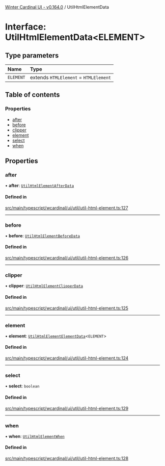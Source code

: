 [Winter Cardinal UI - v0.164.0](../index.md) / UtilHtmlElementData

# Interface: UtilHtmlElementData<ELEMENT\>

## Type parameters

| Name | Type |
| :------ | :------ |
| `ELEMENT` | extends `HTMLElement` = `HTMLElement` |

## Table of contents

### Properties

- [after](UtilHtmlElementData.md#after)
- [before](UtilHtmlElementData.md#before)
- [clipper](UtilHtmlElementData.md#clipper)
- [element](UtilHtmlElementData.md#element)
- [select](UtilHtmlElementData.md#select)
- [when](UtilHtmlElementData.md#when)

## Properties

### after

• **after**: [`UtilHtmlElementAfterData`](UtilHtmlElementAfterData.md)

#### Defined in

[src/main/typescript/wcardinal/ui/util/util-html-element.ts:127](https://github.com/winter-cardinal/winter-cardinal-ui/blob/v0.164.0/src/main/typescript/wcardinal/ui/util/util-html-element.ts#L127)

___

### before

• **before**: [`UtilHtmlElementBeforeData`](UtilHtmlElementBeforeData.md)

#### Defined in

[src/main/typescript/wcardinal/ui/util/util-html-element.ts:126](https://github.com/winter-cardinal/winter-cardinal-ui/blob/v0.164.0/src/main/typescript/wcardinal/ui/util/util-html-element.ts#L126)

___

### clipper

• **clipper**: [`UtilHtmlElementClipperData`](UtilHtmlElementClipperData.md)

#### Defined in

[src/main/typescript/wcardinal/ui/util/util-html-element.ts:125](https://github.com/winter-cardinal/winter-cardinal-ui/blob/v0.164.0/src/main/typescript/wcardinal/ui/util/util-html-element.ts#L125)

___

### element

• **element**: [`UtilHtmlElementElementData`](UtilHtmlElementElementData.md)<`ELEMENT`\>

#### Defined in

[src/main/typescript/wcardinal/ui/util/util-html-element.ts:124](https://github.com/winter-cardinal/winter-cardinal-ui/blob/v0.164.0/src/main/typescript/wcardinal/ui/util/util-html-element.ts#L124)

___

### select

• **select**: `boolean`

#### Defined in

[src/main/typescript/wcardinal/ui/util/util-html-element.ts:129](https://github.com/winter-cardinal/winter-cardinal-ui/blob/v0.164.0/src/main/typescript/wcardinal/ui/util/util-html-element.ts#L129)

___

### when

• **when**: [`UtilHtmlElementWhen`](../index.md#utilhtmlelementwhen)

#### Defined in

[src/main/typescript/wcardinal/ui/util/util-html-element.ts:128](https://github.com/winter-cardinal/winter-cardinal-ui/blob/v0.164.0/src/main/typescript/wcardinal/ui/util/util-html-element.ts#L128)
